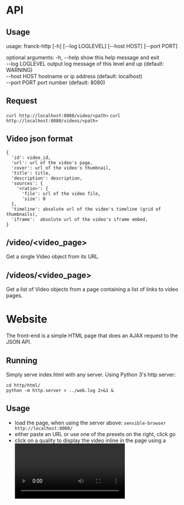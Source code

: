 # API

## Usage

usage: franck-http [-h] [--log LOGLEVEL] [--host HOST] [--port PORT]

optional arguments:
  -h, --help      show this help message and exit<br>
  --log LOGLEVEL  output log message of this level and up (default: WARNING)<br>
  --host HOST     hostname or ip address (default: localhost)<br>
  --port PORT     port number (default: 8080)

## Request

```curl http://localhost:8080/video/<path>```
```curl http://localhost:8080/videos/<path>```

## Video json format

```
{
  'id': video_id,
  'url': url of the video's page,
  'cover': url of the video's thumbnail,
  'title': title,
  'description': description,
  'sources': {
    '<ratio>': {
      'file': url of the video file,
      'size': 0
  },
  'timeline': absolute url of the video's timeline (grid of thumbnails),
  'iframe':  absolute url of the video's iframe embed,
}
```

## /video/<video_page>

Get a single Video object from its URL.

## /videos/<video_page>

Get a list of Video objects from a page containing a list of links to video pages.

# Website

The front-end is a simple HTML page that does an AJAX request to the JSON API.

## Running

Simply serve index.html with any server. Using Python 3's http server:

```
cd http/html/
python -m http.server > ../web.log 2>&1 &
```

## Usage

- load the page, when using the server above: ```sensible-browser http://localhost:8000/```
- either paste an URL or use one of the presets on the right, click go
- click on a quality to display the video inline in the page using a <video> player, no ads
